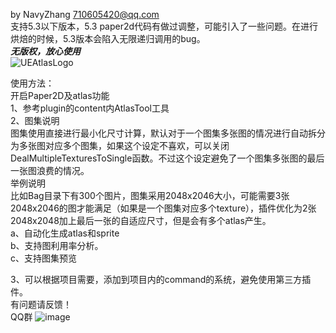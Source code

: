 by NavyZhang 710605420@qq.com  
支持5.3以下版本，5.3 paper2d代码有做过调整，可能引入了一些问题。在进行烘焙的时候，5.3版本会陷入无限递归调用的bug。  
***无版权，放心使用***  
![UEAtlasLogo](https://github.com/hanbim520/UnrealAtlas/assets/7490792/0ca0b361-fbe8-4924-85fe-8e8634696c8f)  

使用方法：  
开启Paper2D及atlas功能  
1、参考plugin的content内AtlasTool工具  
2、图集说明  
    图集使用直接进行最小化尺寸计算，默认对于一个图集多张图的情况进行自动拆分为多张图对应多个图集，如果这个设定不喜欢，可以关闭DealMultipleTexturesToSingle函数。不过这个设定避免了一个图集多张图的最后一张图浪费的情况。  
  举例说明  
    比如Bag目录下有300个图片，图集采用2048x2046大小，可能需要3张2048x2046的图才能满足（如果是一个图集对应多个texture），插件优化为2张2048x2048加上最后一张的自适应尺寸，但是会有多个atlas产生。  
    a、自动化生成atlas和sprite  
    b、支持图利用率分析。  
    c、支持图集预览  

3、可以根据项目需要，添加到项目内的command的系统，避免使用第三方插件。    
有问题请反馈！  
QQ群
![image](https://github.com/hanbim520/UnrealAtlas/assets/7490792/3f1799b2-e078-496b-bfca-21d8d21c8cff)
